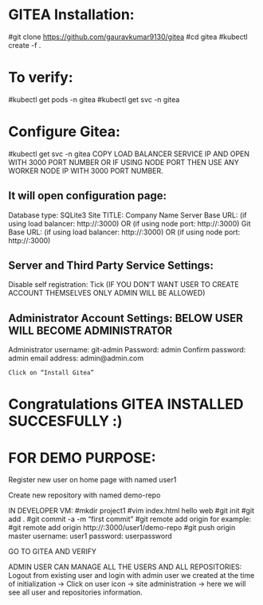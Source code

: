 <h1> GITEA Installation: </h1>

#git clone https://github.com/gauravkumar9130/gitea
#cd gitea
#kubectl create -f .

<h1> To verify: </h1>
#kubectl get pods -n gitea
#kubectl get svc -n gitea

<h1> Configure Gitea: </h1>
#kubectl get svc -n gitea
COPY LOAD BALANCER SERVICE IP AND OPEN WITH 3000 PORT NUMBER OR IF USING NODE PORT THEN USE ANY WORKER NODE IP WITH 3000 PORT NUMBER.

<h2> It will open configuration page: </h2> 
Database type: SQLite3
Site TITLE: Company Name
Server Base URL: (if using load balancer: http://<LOAD BALANCER IP>:3000) OR (if using node port: http://<ANY WOKER IP>:3000)
Git Base URL: (if using load balancer: http://<LOAD BALANCER IP>:3000) OR (if using node port: http://<ANY WOKER IP>:3000)

<h2> Server and Third Party Service Settings: </h2>
Disable self registration: Tick (IF YOU DON’T WANT USER TO CREATE ACCOUNT THEMSELVES ONLY ADMIN WILL BE ALLOWED)

<h2> Administrator Account Settings: BELOW USER WILL BECOME ADMINISTRATOR </h2>
	Administrator username: git-admin
	Password: admin
	Confirm password: admin
	email address: admin@admin.com

	Click on “Install Gitea”

<h1> Congratulations GITEA INSTALLED SUCCESFULLY :) </h1>


	
	 
<h1> FOR DEMO PURPOSE: </h1>
Register new user on home page with named user1

Create new repository with named demo-repo

IN DEVELOPER VM:
#mkdir project1
#vim index.html
hello web 
#git init
#git add .
#git commit -a -m “first commit”
#git remote add origin <REPOSITORY URL> 
	for example: #git remote add origin http://<LOAD BALANCER OR ANY WORKER IP>:3000/user1/demo-repo
#git push origin master
username: user1
password: userpassword

GO TO GITEA AND VERIFY


ADMIN USER CAN MANAGE ALL THE USERS AND ALL REPOSITORIES:
Logout from existing user and login with admin user we created at the time of initialization -> Click on user icon -> site administration -> here we will see all user and repositories information.
